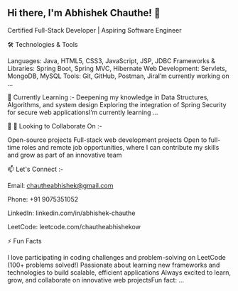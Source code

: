 ## Hi there, I'm Abhishek Chauthe! 👋

Certified Full-Stack Developer | Aspiring Software Engineer

🛠️ Technologies & Tools

Languages: Java, HTML5, CSS3, JavaScript, JSP, JDBC
Frameworks & Libraries: Spring Boot, Spring MVC, Hibernate
Web Development: Servlets, MongoDB, MySQL
Tools: Git, GitHub, Postman, JiraI’m currently working on ...

 🌱  Currently Learning :-
Deepening my knowledge in Data Structures, Algorithms, and system design
Exploring the integration of Spring Security for secure web applicationsI’m currently learning ...

 👯 👯 Looking to Collaborate On :- 

Open-source projects
Full-stack web development projects
Open to full-time roles and remote job opportunities, where I can contribute my skills and grow as part of an innovative team


📫 Let's Connect :- 

Email: chautheabhishek@gmail.com

Phone: +91 9075351052

LinkedIn: linkedin.com/in/abhishek-chauthe

LeetCode: leetcode.com/chautheabhishekow 

⚡ Fun Facts

I love participating in coding challenges and problem-solving on LeetCode (100+ problems solved!)
Passionate about learning new frameworks and technologies to build scalable, efficient applications
Always excited to learn, grow, and collaborate on innovative web projectsFun fact: ...

